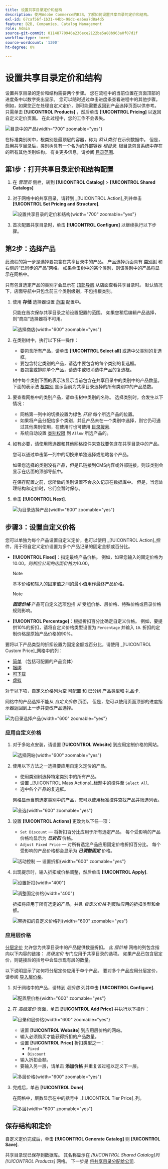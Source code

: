```yaml
---
title: 设置共享目录定价和结构
description: 使用Adobe Commerce的B2B，了解如何设置共享目录的定价和结构。
exl-id: 67caf56f-1b31-44bb-98dc-ea6ea7d8a4d5
feature: B2B, Companies, Catalog Management
role: Admin
source-git-commit: 01148770946a236ece2122be5a88b963a0f07d1f
workflow-type: tm+mt
source-wordcount: '1300'
ht-degree: 0%

---
```


# 设置共享目录定价和结构

设置共享目录的定价和结构需要两个步骤。 您在流程中的当前位置在页面顶部的进度条中以数字突出显示。 您可以随时通过单击进度条查看进程中的其他步骤。 例如，如果您正在处理自定义定价，则可能需要返回到产品选择页面以供参考。 只需单击 **[!UICONTROL Products]** ，然后单击 **[!UICONTROL Pricing]** 以返回自定义定价页面。 在此过程中，您的工作不会丢失。

![目录中的产品](./assets/shared-catalog-products-workspace.png){width="700" zoomable="yes"}

在标准类别树中，根类别是最顶层的容器，称为 _默认类别_ 在示例数据中。 但是，启用共享目录后，类别树具有一个名为的外部容器 _根目录_. 根目录包含系统中存在的所有其他类别结构。 有关更多信息，请参阅 [目录范围](../catalog/introduction.md#catalog-scope).

## 第1步：打开共享目录定价和结构配置

1. 在 _管理员_ 侧栏，转到 **[!UICONTROL Catalog]** > **[!UICONTROL Shared Catalogs]**

1. 对于网格中的共享目录，请转到 _[!UICONTROL Action]_列并单击&#x200B;**[!UICONTROL Set Pricing and Structure]**.

   ![设置共享目录的定价和结构](./assets/shared-catalog-set-pricing-structure.png){width="700" zoomable="yes"}

1. 首次配置共享目录时，单击 **[!UICONTROL Configure]** 以继续执行以下步骤。

## 第2步：选择产品

此流程的第一步是选择要包含在共享目录中的产品。 产品选择页面具有 [类别树](../catalog/category-create.md) 和右侧的“已同步的产品”网格。 如果单击树中的某个类别，则该类别中的产品将显示在网格中。

只有包含选定产品的类别才会显示在 [顶部导航](../catalog/navigation-top.md) 从店面查看共享目录时。 默认情况下，店面导航中只包含前三个类别级别，不包括根类别。

1. 使用 **存储** 选择器设置 [范围](../catalog/introduction.md#product-scope) 配置中。

   只能在首次保存共享目录之前设置配置的范围。 如果您稍后编辑产品选择，则“商店”选择器将不可用。

   ![选择商店](./assets/shared-catalog-products-scope.png){width="600" zoomable="yes"}

1. 在类别树中，执行以下任一操作：

   - 要包含所有产品，请单击 **[!UICONTROL Select all]** 或选中父类别的复选框。
   - 要包含特定类别的产品，请选中要包含的每个类别的复选框。
   - 要包含或排除单个产品，请选中或取消选中产品的复选框。

   树中每个类别下面的表示法显示当前包含在共享目录中的类别中的产品数量。 下面的表示法 [根类别](../catalog/category-root.md) 显示当前为共享目录选择的所有类别中的产品总数。

1. 要查看网格中的类别产品，请单击树中类别的名称。 选择类别时，会发生以下情况：

   - 网格第一列中的切换设置为绿色 _开启_ 每个所选产品的位置。
   - 如果将产品分配给多个类别，并且产品未在一个类别中选择，则它仍可通过其他类别使用，在使用时也可使用 [目录搜索](../catalog/search.md).
   - 系统自动设置 [类别权限](../catalog/category-permissions.md) 到 `Allow` 所选产品的。

1. 如有必要，请使用筛选器和其他网格控件来查找要包含在共享目录中的产品。

   您可以通过单击第一列中的切换来单独选择或忽略各个产品。

   如果您选择的类别没有产品，但是已链接到CMS内容或外部链接，则该类别会显示在店面的顶部导航中。

   在保存配置之前，您所做的类别设置不会永久记录在数据库中。 但是，当您处理结构和定价时，它们会暂时保存。

1. 单击 **[!UICONTROL Next]**.

   ![为目录选择产品](./assets/shared-catalog-select-products-step-1.png){width="600" zoomable="yes"}

## 步骤3：设置自定义价格

您可以单独为每个产品设置自定义定价，也可以使用 _[!UICONTROL Action]_控件，用于将自定义定价设置为多个产品记录的固定金额或百分比。

- **[!UICONTROL Fixed]**：指定最终产品价格。 例如，如果您输入的固定价格为$10.00，则相应公司的店面价格为$10.00。

  >[!NOTE]
  >
  >基本价格和输入的固定值之间的最小值用作最终产品价格。

  >[!NOTE]
  >
  >**_固定价格_** 产品可自定义选项包括 _非_ 受组价格、层价格、特殊价格或目录价格规则影响。

- **[!UICONTROL Percentage]**：根据折扣百分比确定自定义价格。 例如，要提供10%的折扣，请将自定义价格类型设置为 `Percentage` 并输入 `10`. 折扣的定制价格是原始产品价格的90%。

要将以下产品类型的折扣设置为固定金额或百分比，请使用 _[!UICONTROL Custom Price]_网格中的列：

- [简单](../catalog/product-create-simple.md) （包括可配置的产品变体）
- [捆绑](../catalog/product-create-bundle.md)
- [可下载](../catalog/product-create-downloadable.md)
- [虚拟](../catalog/product-create-virtual.md)

对于以下项，自定义价格列为空 [可配置](../catalog/product-create-configurable.md) 和 [已分组](../catalog/product-create-grouped.md) 产品类型和 [礼品卡](../catalog/product-gift-card-create.md).

网格中的产品选择不能从 _自定义价格_ 页面。 但是，您可以使用页面顶部的进度指示器返回到上一步并更改产品选择。

![为目录选择产品](./assets/shared-catalog-custome-prices-step-3.png){width="600" zoomable="yes"}

### 应用自定义价格

1. 对于多站点安装，请设置 **[!UICONTROL Website]** 到应用定制价格的网站。

   ![选择网站](./assets/shared-catalog-scope-pricing.png){width="600" zoomable="yes"}

1. 使用以下方法之一选择要应用自定义定价的产品。

   - 使用类别树选择特定类别中的所有产品。
   - 设置 _[!UICONTROL Mass Actions]_标题中的控件至 `Select All`.
   - 选中各个产品的复选框。

   网格显示当前选定类别中的产品，您可以使用标准控件查找产品并筛选列表。

   ![全选](./assets/shared-catalog-custom-pricing-mass-actions.png){width="600" zoomable="yes"}

1. 设置 **[!UICONTROL Actions]** 更改为以下任一项：

   - `Set Discount`  — 将折扣百分比应用于所有选定产品。 每个受影响的产品价格均显示为 **_已折扣_** 价格。
   - `Adjust Fixed Price`  — 对所有选定产品应用固定价格折扣百分比。 每个受影响的产品价格都会显示为 **_已调整固定_** 价格。

   ![活动控制 — 设置折扣](./assets/shared-catalog-set-custom-prices-discount-action.png){width="600" zoomable="yes"}

1. 出现提示时，输入折扣或价格调整，然后单击 **[!UICONTROL Apply]**.

   ![设置折扣](./assets/shared-catalog-set-custom-prices-discount.png){width="400"}<br/>

   ![调整固定价格](./assets/shared-catalog-set-custom-fixed-prices.png){width="400"}

   折扣将应用于所有选定的产品，并且 _自定义价格_ 列反映应用的折扣类型和金额。

   ![带折扣的自定义价格列](./assets/shared-catalog-set-custom-prices-discount-applied.png){width="600" zoomable="yes"}

### 应用层价格

[分层定价](../catalog/product-price-tier.md) 允许您为共享目录中的产品提供数量折扣。 此 _层价格_ 网格的列包含指向以下内容的链接： _高级定价_ 专门应用于共享目录的选项。 如果产品已包含层定价，则链接后的括号中会显示现有层的数量。

以下说明显示了如何将分层定价应用于单个产品。 要对多个产品应用分层定价，请参阅 [导入层价格](../systems/data-import-price-tier.md).

1. 对于网格中的产品，请转到 _层价格_ 列并单击 **[!UICONTROL Configure]**.

   ![配置层价格](./assets/shared-catalog-tier-price-configure.png){width="600" zoomable="yes"}

1. 在 _高级定价_ 页面，单击 **[!UICONTROL Add Price]** 并执行以下操作：

   ![目录和层价格](./assets/shared-catalog-tier-price-configure-add-price.png){width="600" zoomable="yes"}

   - 设置 **[!UICONTROL Website]** 到应用层价格的网站。
   - 输入必须购买才能获得折扣的产品数量。
   - 设置 **[!UICONTROL Price]** 折扣类型之一：
      - `Fixed`
      - `Discount`
   - 输入折扣金额。
   - 要输入另一层，请单击 **添加价格** 并重复该过程以定义下一层。

   ![多层价格](./assets/shared-catalog-tier-price-configure-multiple-tiers.png){width="600" zoomable="yes"}

1. 完成后，单击 **[!UICONTROL Done]**.

   在网格中，层数显示在中的括号中 _[!UICONTROL Tier Price]_列。

   ![多层](./assets/shared-catalog-tier-price-configure-parentheses.png){width="600" zoomable="yes"}

## 保存结构和定价

自定义定价完成后，单击 **[!UICONTROL Generate Catalog]** 则 **[!UICONTROL Save]**.

共享目录现已保存到数据库。 其名称显示在 _[!UICONTROL Shared Catalog]_列_[!UICONTROL Products]_ 网格。 下一步是 [将共享目录分配给公司](./catalog-shared-assign-companies.md).
